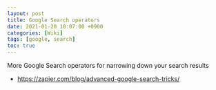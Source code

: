 ```yaml
---
layout: post
title: Google Search operators
date: 2021-01-20 10:07:00 +0900
categories: [Wiki]
tags: [google, search]
toc: true
---
```


More Google Search operators for narrowing down your search results
- https://zapier.com/blog/advanced-google-search-tricks/